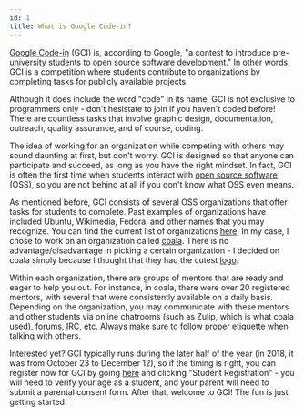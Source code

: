 ```yaml
---
id: 1
title: What is Google Code-in?
---
```


[Google Code-in](https://codein.withgoogle.com) (GCI) is, according to Google, "a contest to introduce pre-university students to open source software development." In other words, GCI is a competition where students contribute to organizations by completing tasks for publicly available projects.

Although it does include the word "code" in its name, GCI is not exclusive to programmers only - don't hesistate to join if you haven't coded before! There are countless tasks that involve graphic design, documentation, outreach, quality assurance, and of course, coding.

The idea of working for an organization while competing with others may sound daunting at first, but don't worry. GCI is designed so that anyone can participate and succeed, as long as you have the right mindset. In fact, GCI is often the first time when students interact with [open source software](https://en.wikipedia.org/wiki/Open-source_software) (OSS), so you are not behind at all if you don't know what OSS even means.

As mentioned before, GCI consists of several OSS organizations that offer tasks for students to complete. Past examples of organizations have included Ubuntu, Wikimedia, Fedora, and other names that you may recognize. You can find the current list of organizations [here](https://codein.withgoogle.com/organizations). In my case, I chose to work on an organization called [coala](https://codein.withgoogle.com/organizations/coala/). There is no advantage/disadvantage in picking a certain organization - I decided on coala simply because I thought that they had the cutest [logo](https://en.wikipedia.org/wiki/File:Coala_Logo.svg#/media/File:Coala_Logo.svg).

Within each organization, there are groups of mentors that are ready and eager to help you out. For instance, in coala, there were over 20 registered mentors, with several that were consistently available on a daily basis. Depending on the organization, you may communicate with these mentors and other students via online chatrooms (such as Zulip, which is what coala used), forums, IRC, etc. Always make sure to follow proper [etiquette](https://developers.google.com/open-source/gci/resources/etiquette) when talking with others.

Interested yet? GCI typically runs during the later half of the year (in 2018, it was from October 23 to December 12), so if the timing is right, you can register now for GCI by going [here](https://codein.withgoogle.com) and clicking "Student Registration" - you will need to verify your age as a student, and your parent will need to submit a parental consent form. After that, welcome to GCI! The fun is just getting started.